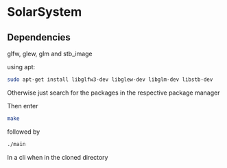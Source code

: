 # SolarSystem

## Dependencies
glfw, glew, glm and stb_image

using apt:
```bash
sudo apt-get install libglfw3-dev libglew-dev libglm-dev libstb-dev
```

Otherwise just search for the packages in the respective package manager

Then enter

```bash
make
```
followed by
```bash
./main
```

In a cli when in the cloned directory
